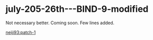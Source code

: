 # july-205-26th---BIND-9-modified
Not necessary better. Coming soon. Few lines added.


[neiji93:patch-1](https://github.com/purien/TLS-SE/pull/1)
